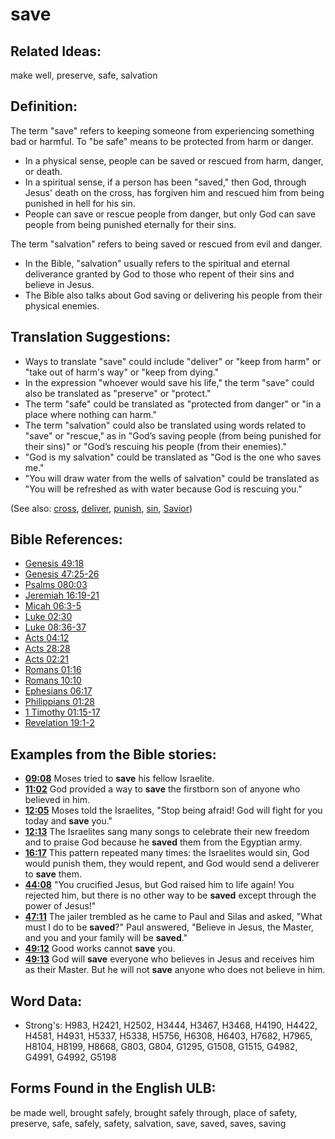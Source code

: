 # save

## Related Ideas:

make well, preserve, safe, salvation

## Definition:

The term "save" refers to keeping someone from experiencing something bad or harmful. To "be safe" means to be protected from harm or danger.

* In a physical sense, people can be saved or rescued from harm, danger, or death.
* In a spiritual sense, if a person has been "saved," then God, through Jesus' death on the cross, has forgiven him and rescued him from being punished in hell for his sin.
* People can save or rescue people from danger, but only God can save people from being punished eternally for their sins.

The term "salvation" refers to being saved or rescued from evil and danger.

* In the Bible, "salvation" usually refers to the spiritual and eternal deliverance granted by God to those who repent of their sins and believe in Jesus.
* The Bible also talks about God saving or delivering his people from their physical enemies.

## Translation Suggestions:

* Ways to translate "save" could include "deliver" or "keep from harm" or "take out of harm's way" or "keep from dying."
* In the expression "whoever would save his life," the term "save" could also be translated as "preserve" or "protect."
* The term "safe" could be translated as "protected from danger" or "in a place where nothing can harm."
* The term "salvation" could also be translated using words related to "save" or "rescue," as in "God’s saving people (from being punished for their sins)" or "God’s rescuing his people (from their enemies)."
* "God is my salvation" could be translated as "God is the one who saves me."
* "You will draw water from the wells of salvation" could be translated as "You will be refreshed as with water because God is rescuing you."

(See also: [cross](../kt/cross.md), [deliver](../other/deliverer.md), [punish](../other/punish.md), [sin](../kt/sin.md), [Savior](../kt/savior.md))

## Bible References:

* [Genesis 49:18](rc://en/tn/help/gen/49/18)
* [Genesis 47:25-26](rc://en/tn/help/gen/47/25)
* [Psalms 080:03](rc://en/tn/help/psa/080/003)
* [Jeremiah 16:19-21](rc://en/tn/help/jer/16/19)
* [Micah 06:3-5](rc://en/tn/help/mic/06/03)
* [Luke 02:30](rc://en/tn/help/luk/02/30)
* [Luke 08:36-37](rc://en/tn/help/luk/08/36)
* [Acts 04:12](rc://en/tn/help/act/04/12)
* [Acts 28:28](rc://en/tn/help/act/28/28)
* [Acts 02:21](rc://en/tn/help/act/02/21)
* [Romans 01:16](rc://en/tn/help/rom/01/16)
* [Romans 10:10](rc://en/tn/help/rom/10/10)
* [Ephesians 06:17](rc://en/tn/help/eph/06/17)
* [Philippians 01:28](rc://en/tn/help/php/01/28)
* [1 Timothy 01:15-17](rc://en/tn/help/1ti/01/15)
* [Revelation 19:1-2](rc://en/tn/help/rev/19/01)

## Examples from the Bible stories:

* __[09:08](rc://en/tn/help/obs/09/08)__ Moses tried to __save__ his fellow Israelite.
* __[11:02](rc://en/tn/help/obs/11/02)__ God provided a way to __save__ the firstborn son of anyone who believed in him.
* __[12:05](rc://en/tn/help/obs/12/05)__ Moses told the Israelites, "Stop being afraid! God will fight for you today and __save__ you."
* __[12:13](rc://en/tn/help/obs/12/13)__ The Israelites sang many songs to celebrate their new freedom and to praise God because he __saved__ them from the Egyptian army.
* __[16:17](rc://en/tn/help/obs/16/17)__ This pattern repeated many times: the Israelites would sin, God would punish them, they would repent, and God would send a deliverer to __save__ them.
* __[44:08](rc://en/tn/help/obs/44/08)__ "You crucified Jesus, but God raised him to life again! You rejected him, but there is no other way to be __saved__ except through the power of Jesus!"
* __[47:11](rc://en/tn/help/obs/47/11)__ The jailer trembled as he came to Paul and Silas and asked, "What must I do to be __saved__?" Paul answered, "Believe in Jesus, the Master, and you and your family will be __saved__."
* __[49:12](rc://en/tn/help/obs/49/12)__ Good works cannot __save__ you.
* __[49:13](rc://en/tn/help/obs/49/13)__ God will __save__ everyone who believes in Jesus and receives him as their Master. But he will not __save__ anyone who does not believe in him.

## Word Data:

* Strong's: H983, H2421, H2502, H3444, H3467, H3468, H4190, H4422, H4581, H4931, H5337, H5338, H5756, H6308, H6403, H7682, H7965, H8104, H8199, H8668, G803, G804, G1295, G1508, G1515, G4982, G4991, G4992, G5198

## Forms Found in the English ULB:

be made well, brought safely, brought safely through, place of safety, preserve, safe, safely, safety, salvation, save, saved, saves, saving
